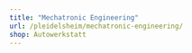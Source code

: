 ```yaml
---
title: "Mechatronic Engineering"
url: /pleidelsheim/mechatronic-engineering/
shop: Autowerkstatt
---
```

